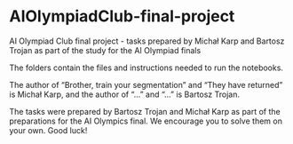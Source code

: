# AIOlympiadClub-final-project
AI Olympiad Club final project - tasks prepared by Michał Karp and Bartosz Trojan as part of the study for the AI ​​Olympiad finals

The folders contain the files and instructions needed to run the notebooks.

The author of “Brother, train your segmentation” and “They have returned” is Michał Karp, and the author of “...” and “...” is Bartosz Trojan.

The tasks were prepared by Bartosz Trojan and Michał Karp as part of the preparations for the AI Olympics final. We encourage you to solve them on your own. Good luck!
